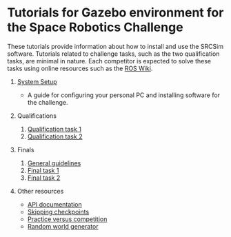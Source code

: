 # Tutorials for Gazebo environment for the Space Robotics Challenge

These tutorials provide information about how to install and use the SRCSim software. Tutorials related to challenge tasks, such as the two qualification tasks, are minimal in nature. Each competitor is expected to solve these tasks using online resources such as the [ROS Wiki](http://wiki.ros.org/).

1. [System Setup](https://bitbucket.org/osrf/srcsim/wiki/system_setup)
    * A guide for configuring your personal PC and installing software for the challenge.


1. Qualifications
    1. [Qualification task 1](https://bitbucket.org/osrf/srcsim/wiki/qual_task1)
    1. [Qualification task 2](https://bitbucket.org/osrf/srcsim/wiki/qual_task2)


1. Finals
    1. [General guidelines](https://bitbucket.org/osrf/srcsim/wiki/finals)
    1. [Final task 1](https://bitbucket.org/osrf/srcsim/wiki/finals_task1)
    1. [Final task 2](https://bitbucket.org/osrf/srcsim/wiki/finals_task2)

1. Other resources

    * [API documentation](https://bitbucket.org/osrf/srcsim/wiki/api)
    * [Skipping checkpoints](https://bitbucket.org/osrf/srcsim/wiki/skip_summary)
    * [Practice versus competition](https://bitbucket.org/osrf/srcsim/wiki/practice_vs_competition)
    * [Random world generator](https://bitbucket.org/osrf/srcsim/wiki/world_generator)
